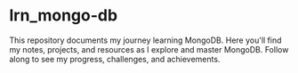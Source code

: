 # lrn_mongo-db
This repository documents my journey learning MongoDB. Here you'll find my notes, projects, and resources as I explore and master MongoDB. Follow along to see my progress, challenges, and achievements.

